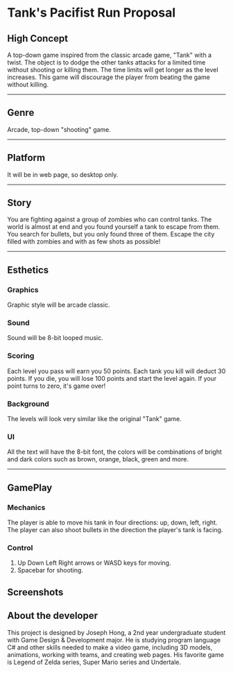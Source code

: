 # Tank's Pacifist Run Proposal
## High Concept
A top-down game inspired from the classic arcade game, "Tank" with a twist. The object is to dodge the other tanks attacks for a limited time without shooting or killing them. The time limits will get longer as the level increases. This game will discourage the player from beating the game without killing.
_____ 
## Genre
Arcade, top-down "shooting" game. 
_____
## Platform
It will be in web page, so desktop only.
_____
## Story
You are fighting against a group of zombies who can control tanks. The world is almost at end and you found yourself a tank to escape from them. You search for bullets, but you only found three of them. Escape the city filled with zombies and with as few shots as possible!
_____
## Esthetics
### Graphics
Graphic style will be arcade classic.
### Sound
Sound will be 8-bit looped music.
### Scoring 
Each level you pass will earn you 50 points. Each tank you kill will deduct 30 points. If you die, you will lose 100 points and start the level again. If your point turns to zero, it's game over!
### Background
The levels will look very similar like the original "Tank" game.
### UI
All the text will have the 8-bit font, the colors will be combinations of bright and dark colors such as brown, orange, black, green and more. 
______
## GamePlay
### Mechanics
The player is able to move his tank in four directions: up, down, left, right. The player can also shoot bullets in the direction the player's tank is facing. 
### Control
1. Up Down Left Right arrows or WASD keys for moving.
2. Spacebar for shooting.
## Screenshots

## About the developer
This project is designed by Joseph Hong, a 2nd year undergraduate student with Game Design & Development major. He is studying program language C# and other skills needed to make a video game, including 3D models, animations, working with teams, and creating web pages. His favorite game is Legend of Zelda series, Super Mario series and Undertale.
